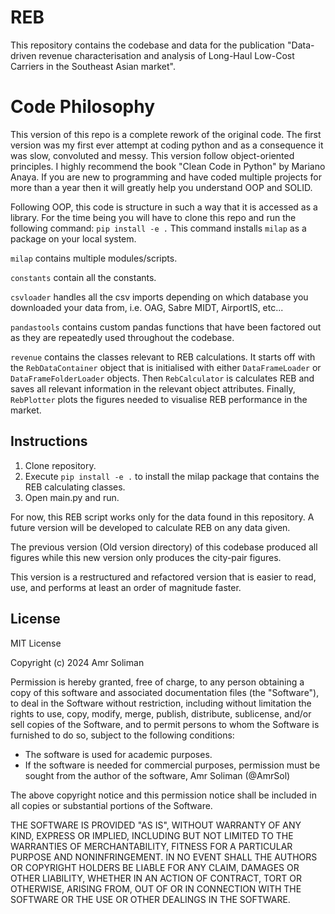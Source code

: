 # REB
This repository contains the codebase and data for the publication "Data-driven revenue characterisation and analysis of Long-Haul Low-Cost Carriers in the Southeast Asian market". 

# Code Philosophy
This version of this repo is a complete rework of the original code.
The first version was my first ever attempt at coding python and as a consequence it was slow, convoluted and messy.
This version follow object-oriented principles.
I highly recommend the book "Clean Code in Python" by Mariano Anaya.
If you are new to programming and have coded multiple projects for more than a year then it will greatly help you understand OOP and SOLID.

Following OOP, this code is structure in such a way that it is accessed as a library.
For the time being you will have to clone this repo and run the following command: ` pip install -e . `
This command installs `milap` as a package on your local system.

`milap` contains multiple modules/scripts.

`constants` contain all the constants.

`csvloader` handles all the csv imports depending on which database you downloaded your data from, i.e. OAG, Sabre MIDT, AirportIS, etc...

`pandastools` contains custom pandas functions that have been factored out as they are repeatedly used throughout the codebase.

`revenue` contains the classes relevant to REB calculations.
It starts off with the `RebDataContainer` object that is initialised with either `DataFrameLoader` or `DataFrameFolderLoader` objects.
Then `RebCalculator` is calculates REB and saves all relevant information in the relevant object attributes.
Finally, `RebPlotter` plots the figures needed to visualise REB performance in the market.


## Instructions 
1. Clone repository.
2. Execute ` pip install -e . ` to install the milap package that contains the REB calculating classes.
3. Open main.py and run.

For now, this REB script works only for the data found in this repository. 
A future version will be developed to calculate REB on any data given.

The previous version (Old version directory) of this codebase produced all figures while this new version only produces the city-pair figures. 

This version is a restructured and refactored version that is easier to read, use, and performs at least an order of magnitude faster.

## License 
MIT License

Copyright (c) 2024 Amr Soliman

Permission is hereby granted, free of charge, to any person obtaining a copy
of this software and associated documentation files (the "Software"), to deal
in the Software without restriction, including without limitation the rights
to use, copy, modify, merge, publish, distribute, sublicense, and/or sell
copies of the Software, and to permit persons to whom the Software is
furnished to do so, subject to the following conditions:

- The software is used for academic purposes. 
- If the software is needed for commercial purposes, permission must be sought from the author of the software, Amr Soliman (@AmrSol)

The above copyright notice and this permission notice shall be included in all
copies or substantial portions of the Software.

THE SOFTWARE IS PROVIDED "AS IS", WITHOUT WARRANTY OF ANY KIND, EXPRESS OR
IMPLIED, INCLUDING BUT NOT LIMITED TO THE WARRANTIES OF MERCHANTABILITY,
FITNESS FOR A PARTICULAR PURPOSE AND NONINFRINGEMENT. IN NO EVENT SHALL THE
AUTHORS OR COPYRIGHT HOLDERS BE LIABLE FOR ANY CLAIM, DAMAGES OR OTHER
LIABILITY, WHETHER IN AN ACTION OF CONTRACT, TORT OR OTHERWISE, ARISING FROM,
OUT OF OR IN CONNECTION WITH THE SOFTWARE OR THE USE OR OTHER DEALINGS IN THE
SOFTWARE.
